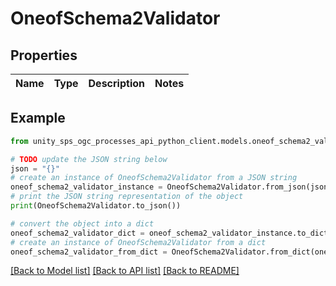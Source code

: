 # OneofSchema2Validator


## Properties

Name | Type | Description | Notes
------------ | ------------- | ------------- | -------------

## Example

```python
from unity_sps_ogc_processes_api_python_client.models.oneof_schema2_validator import OneofSchema2Validator

# TODO update the JSON string below
json = "{}"
# create an instance of OneofSchema2Validator from a JSON string
oneof_schema2_validator_instance = OneofSchema2Validator.from_json(json)
# print the JSON string representation of the object
print(OneofSchema2Validator.to_json())

# convert the object into a dict
oneof_schema2_validator_dict = oneof_schema2_validator_instance.to_dict()
# create an instance of OneofSchema2Validator from a dict
oneof_schema2_validator_from_dict = OneofSchema2Validator.from_dict(oneof_schema2_validator_dict)
```
[[Back to Model list]](../README.md#documentation-for-models) [[Back to API list]](../README.md#documentation-for-api-endpoints) [[Back to README]](../README.md)
